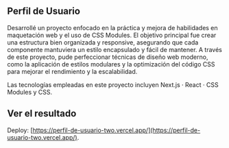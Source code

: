 ## Perfil de Usuario

Desarrollé un proyecto enfocado en la práctica y mejora de habilidades en maquetación web y el uso de CSS Modules. 
El objetivo principal fue crear una estructura bien organizada y responsive, asegurando que cada componente mantuviera un estilo encapsulado y fácil de mantener. 
A través de este proyecto, pude perfeccionar técnicas de diseño web moderno, como la aplicación de estilos modulares y la optimización del código CSS para mejorar el rendimiento y la escalabilidad.

Las tecnologías empleadas en este proyecto incluyen Next.js · React · CSS Modules y CSS.

## Ver el resultado

Deploy: [https://perfil-de-usuario-two.vercel.app/](https://perfil-de-usuario-two.vercel.app/).

